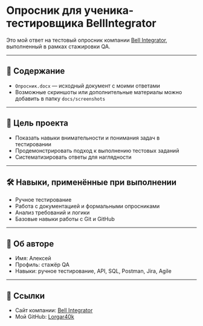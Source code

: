 # Опросник для ученика-тестировщика BellIntegrator

Это мой ответ на тестовый опросник компании [Bell Integrator](https://bellintegrator.ru/), выполненный в рамках стажировки QA.

---

## 📄 Содержание

- `Опросник.docx` — исходный документ с моими ответами
- Возможные скриншоты или дополнительные материалы можно добавить в папку `docs/screenshots`

---

## 🎯 Цель проекта

- Показать навыки внимательности и понимания задач в тестировании
- Продемонстрировать подход к выполнению тестовых заданий
- Систематизировать ответы для наглядности

---

## 🛠 Навыки, применённые при выполнении

- Ручное тестирование
- Работа с документацией и формальными опросниками
- Анализ требований и логики
- Базовые навыки работы с Git и GitHub

---

## 📌 Об авторе

- Имя: Алексей
- Профиль: стажёр QA
- Навыки: ручное тестирование, API, SQL, Postman, Jira, Agile

---

## 🔗 Ссылки

- Сайт компании: [Bell Integrator](https://bellintegrator.ru/)
- Мой GitHub: [Lorgar40k](https://github.com/Lorgar40k)
